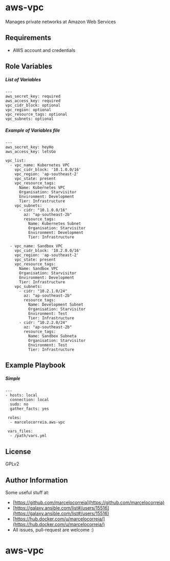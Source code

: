 aws-vpc
=============

Manages private networks at Amazon Web Services

Requirements
------------
- AWS account and credentials



## Role Variables


##### List of Variables

    ---
    aws_secret_key: required
    aws_access_key: required
    vpc_cidr_block: optional
    vpc_region: optional
    vpc_resource_tags: optional
    vpc_subnets: optional

##### Example of Variables file
    ---
    aws_secret_key: heyHo
    aws_access_key: letsGo

    vpc_list:
      - vpc_name: Kubernetes VPC
        vpc_cidr_block: '10.1.0.0/16'
        vpc_region: 'ap-southeast-2'
        vpc_state: present
        vpc_resource_tags:
          Name: Kubernetes VPC
          Organisation: Starvisitor
          Environment: Development
          Tier: Infrastructure
        vpc_subnets:
          - cidr: "10.1.0.0/16"
            az: "ap-southeast-2b"
            resource_tags:
              Name: Kubernetes Subnet
              Organisation: Starvisitor
              Environment: Development
              Tier: Infrastructure

      - vpc_name: Sandbox VPC
        vpc_cidr_block: '10.2.0.0/16'
        vpc_region: 'ap-southeast-2'
        vpc_state: present
        vpc_resource_tags:
          Name: Sandbox VPC
          Organisation: Starvisitor
          Environment: Development
          Tier: Infrastructure
        vpc_subnets:
          - cidr: "10.2.1.0/24"
            az: "ap-southeast-2b"
            resource_tags:
              Name: Development Subnet
              Organisation: Starvisitor
              Environment: Test
              Tier: Infrastructure
          - cidr: "10.2.2.0/24"
            az: "ap-southeast-2b"
            resource_tags:
              Name: Sandbox Subneta
              Organisation: Starvisitor
              Environment: Test
              Tier: Infrastructure




Example Playbook
----------------

##### Simple

    ---
    - hosts: local
      connection: local
      sudo: no
      gather_facts: yes

     roles:
      - marcelocorreia.aws-vpc

     vars_files:
      - /path/vars.yml


License
-------

GPLv2

Author Information
------------------
Some useful stuff at:
  - [https://github.com/marcelocorreia](https://github.com/marcelocorreia)
  - [https://galaxy.ansible.com/list#/users/15516](https://galaxy.ansible.com/list#/users/15516)
  - [https://hub.docker.com/u/marcelocorreia/](https://hub.docker.com/u/marcelocorreia/)
  - All issues, pull-request are welcome :)
# aws-vpc
